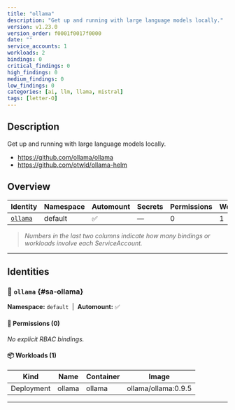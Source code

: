 ```yaml
---
title: "ollama"
description: "Get up and running with large language models locally."
version: v1.23.0
version_order: f0001f0017f0000
date: ""
service_accounts: 1
workloads: 2
bindings: 0
critical_findings: 0
high_findings: 0
medium_findings: 0
low_findings: 0
categories: [ai, llm, llama, mistral]
tags: [letter-O]
---
```


## Description

Get up and running with large language models locally.

- https://github.com/ollama/ollama
- https://github.com/otwld/ollama-helm

## Overview

| Identity               | Namespace | Automount | Secrets | Permissions | Workloads | Risk |
| ---------------------- | --------- | --------- | ------- | ----------- | --------- | ---- |
| [`ollama`](#sa-ollama) | default   | ✅        | —       | 0           | 1         | —    |

> _Numbers in the last two columns indicate how many bindings or workloads involve each ServiceAccount._

---

## Identities

### 🤖 `ollama` {#sa-ollama}

**Namespace:** `default`  |  **Automount:** ✅

#### 🔑 Permissions (0)

_No explicit RBAC bindings._

#### 📦 Workloads (1)

| Kind       | Name   | Container | Image               |
| ---------- | ------ | --------- | ------------------- |
| Deployment | ollama | ollama    | ollama/ollama:0.9.5 |

---
